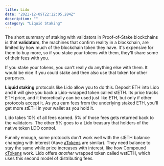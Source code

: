 ```yaml
---
title: Lido
date: "2021-12-09T22:12:05.284Z"
description: ""
category: "Liquid Staking"
---
```


The short summary of staking with validators in Proof-of-Stake blockchains is that **validators**, the machines that confirm reality in a blockchain, are limited by how much of the blockchain token they have. It's expensive for them to buy more, so if you stake your tokens with them, they'll share some of their fees with you.

If you stake your tokens, you can't really do anything else with them. It would be nice if you could stake and then also use that token for other purposes.

**Liquid staking** protocols like Lido allow you to do this. Deposit ETH into Lido and it will give you back a Lido-wrapped token called stETH. Its price tracks ETH price, and it theoretically can be used just like ETH, but only if other protocols accept it. As you earn fees from the underlying staked ETH, you'll get more stETH in your wallet as you hold it.

Lido takes 10% of all fees earned. 5% of those fees gets returned back to the validators. The other 5% goes to a Lido treasury that holders of the native token LDO control.

Funnily enough, some protocols don't work well with the stETH balance changing with interest (Aave [aTokens](/aave/) are similar). They need balance to stay the same while price increases with interest, like how Compound [cTokens](/compound/) work. Lido offers *another* wrapped token called wstETH, which uses this second model of distributing fees.